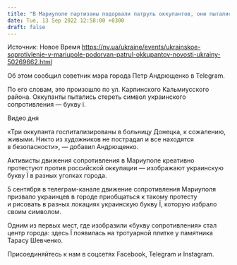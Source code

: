 ```yaml
---
title: "В Мариуполе партизаны подорвали патруль оккупантов, они пытались стереть символ украинского сопротивления — советник мэра"
date: Tue, 13 Sep 2022 12:58:00 +0300
draft: false
---
```

Источник: Новое Время https://nv.ua/ukraine/events/ukrainskoe-soprotivlenie-v-mariupole-podorvan-patrul-okkupantov-novosti-ukrainy-50269662.html


 Об этом сообщил советник мэра города Петр Андрющенко в Telegram.

По его словам, это произошло по ул. Карпинского Кальмиусского района. Оккупанты пытались стереть символ украинского сопротивления — букву ї.

 Видео дня   

«Три оккупанта госпитализированы в больницу Донецка, к сожалению, живыми. Никто из художников не пострадал и все находятся в безопасности», — добавил Андрющенко.

Активисты движения сопротивления в Мариуполе креативно протестуют против российской оккупации — изображают украинскую букву Ї в разных уголках города.

5 сентября в телеграм-канале движение сопротивления Мариуполя призвало украинцев в городе приобщаться к такому протесту и рисовать в разных локациях украинскую букву Ї, которую избрало своим символом.

Одним из первых мест, где изобразили «букву сопротивления» стал центр города: здесь Ї появилась на тротуарной плитке у памятника Тарасу Шевченко.

Присоединяйтесь к нам в соцсетях Facebook, Telegram и Instagram.

